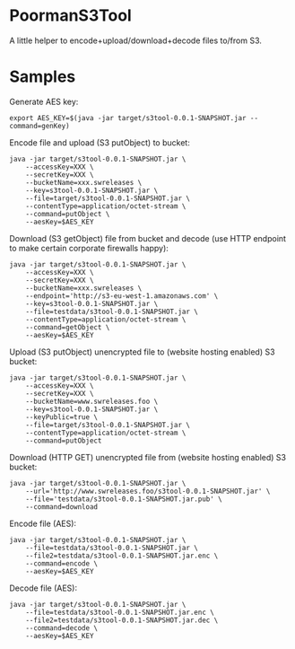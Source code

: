 # PoormanS3Tool

A little helper to encode+upload/download+decode files to/from S3.

# Samples

Generate AES key:

    export AES_KEY=$(java -jar target/s3tool-0.0.1-SNAPSHOT.jar --command=genKey)

Encode file and upload (S3 putObject) to bucket:

    java -jar target/s3tool-0.0.1-SNAPSHOT.jar \
    	--accessKey=XXX \
    	--secretKey=XXX \
    	--bucketName=xxx.swreleases \
    	--key=s3tool-0.0.1-SNAPSHOT.jar \
    	--file=target/s3tool-0.0.1-SNAPSHOT.jar \
    	--contentType=application/octet-stream \
    	--command=putObject \
    	--aesKey=$AES_KEY
		
Download (S3 getObject) file from bucket and decode (use HTTP endpoint to make certain corporate firewalls happy):		
		
	java -jar target/s3tool-0.0.1-SNAPSHOT.jar \
	    --accessKey=XXX \
	    --secretKey=XXX \
	    --bucketName=xxx.swreleases \
	    --endpoint='http://s3-eu-west-1.amazonaws.com' \
	    --key=s3tool-0.0.1-SNAPSHOT.jar \
	    --file=testdata/s3tool-0.0.1-SNAPSHOT.jar \
	    --contentType=application/octet-stream \
	    --command=getObject \
	    --aesKey=$AES_KEY
	
Upload (S3 putObject) unencrypted file to (website hosting enabled) S3 bucket: 	
	
	java -jar target/s3tool-0.0.1-SNAPSHOT.jar \
		--accessKey=XXX \
		--secretKey=XXX \
		--bucketName=www.swreleases.foo \
		--key=s3tool-0.0.1-SNAPSHOT.jar \
		--keyPublic=true \
		--file=target/s3tool-0.0.1-SNAPSHOT.jar \
		--contentType=application/octet-stream \
		--command=putObject
		
Download (HTTP GET) unencrypted file from (website hosting enabled) S3 bucket:	
		
	java -jar target/s3tool-0.0.1-SNAPSHOT.jar \
		--url='http://www.swreleases.foo/s3tool-0.0.1-SNAPSHOT.jar' \
		--file='testdata/s3tool-0.0.1-SNAPSHOT.jar.pub' \
		--command=download
		
Encode file (AES):		
		
	java -jar target/s3tool-0.0.1-SNAPSHOT.jar \
	    --file=testdata/s3tool-0.0.1-SNAPSHOT.jar \
	    --file2=testdata/s3tool-0.0.1-SNAPSHOT.jar.enc \
	    --command=encode \
	    --aesKey=$AES_KEY
	
Decode file (AES):
	
	java -jar target/s3tool-0.0.1-SNAPSHOT.jar \
	    --file=testdata/s3tool-0.0.1-SNAPSHOT.jar.enc \
	    --file2=testdata/s3tool-0.0.1-SNAPSHOT.jar.dec \
	    --command=decode \
	    --aesKey=$AES_KEY
